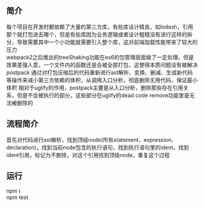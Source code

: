## 简介
每个项目在开发时都依赖了大量的第三方库，有些库设计精良，如lodash，引用那个就打包进去哪个，但是有些库因为业务逻辑或者设计粗糙没有进行这样的拆分，导致需要其中一个小功能就需要引入整个库，这对前端加载性能带来了较大的压力  
webpack2之后推出的treeShaking功能在es6的包管理层面做了一定处理，但是效果差强人意，一个文件内的函数还是会被全部打包，这使得本质问题没有被解决
postpack 通过对打包压缩后的代码重新进行ast解析、变换、删减、生成新代码等操作来减小第三方依赖的体积，从调用入口分析，彻底删除无用代码，保证最小体积
相对于uglify的作用，postpack主要是从入口分析，删除那些存在引用关系，但是不会被执行的部分，这些部分在uglify的dead code remove功能里是无法被删除的
## 流程简介
首先对代码进行ast解析，找到顶级node(所有statement、expression、declaration)，找到当前node包含的执行语句，找到执行语句里的ident，找到ident引用，标记为不删除，对这个引用找到顶级node，重复这个过程
## 运行
npm i  
npm test  
